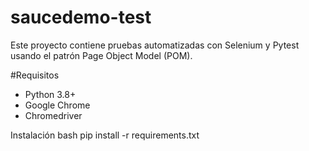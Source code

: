 # saucedemo-test

Este proyecto contiene pruebas automatizadas con Selenium y Pytest usando el patrón Page Object Model (POM).

#Requisitos
- Python 3.8+
- Google Chrome
- Chromedriver

Instalación
bash
pip install -r requirements.txt

